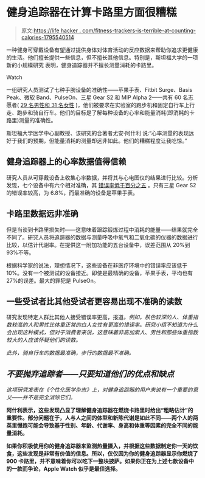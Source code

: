 # 健身追踪器在计算卡路里方面很糟糕

> 原文:[https://life hacker . com/fitness-trackers-is-terrible-at-counting-calories-1795540514](https://lifehacker.com/fitness-trackers-are-terrible-at-counting-calories-1795540514)

一种健身可穿戴设备有望通过提供身体对体育活动的反应数据来帮助你追求更健康的生活。他们擅长提供一些信息，但不擅长其他信息。特别是，斯坦福大学的一项新的小规模研究 表明，健身追踪器并不擅长测量消耗的卡路里。

Watch

一组研究人员测试了七种手腕设备的准确性——苹果手表、Fitbit Surge、Basis Peak、微软 Band、PulseOn、三星 Gear S2 和 MIP Alpha 2——共有 60 名志愿者( [29 名男性和 31 名女性](http://www.cnbc.com/2017/05/23/fitness-trackers-bad-at-calorie-counting-stanford-study.html) )，他们被要求在实验室的跑步机和固定自行车上行走、跑步和骑自行车。他们的目标是了解每种设备的心率和能量消耗(即消耗的卡路里)测量的准确性。

斯坦福大学医学中心副教授、该研究的合著者尤安·阿什利 说:“心率测量的表现远好于我们的预期，但能量消耗的测量却远非如此。他们的糟糕程度让我吃惊。”

## **健身追踪器上的心率数据值得信赖**

研究人员从可穿戴设备上收集心率数据，并将其与心电图仪的结果进行比较。分析发现，七个设备中有六个相对准确，其 [错误率低于百分之五](http://www.bbc.com/news/health-40030457?ocid=socialflow_twitter) 。只有三星 Gear S2 的错误率较高，为 6.8%，而最准确的设备是苹果手表。

## 卡路里数据远非准确

但是当谈到卡路里损失时——这意味着跟踪锻炼过程中消耗的能量——结果就完全不同了。研究人员将追踪器的数据与测量呼吸中氧气和二氧化碳的仪器的数据进行比较，以估计代谢率。在提供这一附加功能的五台设备中，误差范围从 20%到 93%不等。

根据科学家的说法，理想情况下，这些设备在非医疗环境中的错误率应该低于 10%。没有一个被测试的设备接近。即使是最精确的设备，苹果手表，平均也有 27%的误差。最大的罪犯是 PulseOn。

## 一些受试者比其他受试者更容易出现不准确的读数

研究发现特定人群比其他人接受错误率更高，报道[](http://www.npr.org/sections/health-shots/2017/05/24/529839681/fitness-trackers-good-at-measuring-heart-rate-not-so-good-at-measuring-calories)*。例如，肤色较深的人、体重指数较高的人和男性比体重正常的白人女性有更高的错误率。研究小组不知道为什么会出现这种模式，但对于消费者来说，这意味着非高加索人、男性和那些体重指数较大的人应该怀疑他们的读数。*

*此外，骑自行车的数据最准确，步行的数据最不准确。* 

## *不要抛弃追踪者——只要知道他们的优点和缺点*

*这项研究发表在《个性化医学杂志》[](http://www.mdpi.com/2075-4426/7/2/3)*上，对健身追踪器的用户来说有一个重要的意义——并不是完全消除它们。** 

**阿什利表示，这些发现凸显了理解健身追踪器在燃烧卡路里时给出“粗略估计”的重要性。部分问题在于，人与人之间的体型和新陈代谢是如此不同——两个人的两英里慢跑可能会导致基于性别、年龄、代谢率、身高和体重等因素的完全不同的能量消耗。** 

**如果你积极使用你的健身追踪器来监测热量摄入，并根据这些数据制定你一天的饮食，这些发现是非常有价值的信息。所以，仅仅因为你的健身追踪器显示你燃烧了 900 卡路里，并不意味着你可以吃下一整块披萨。如果你正在为上述七款设备中的一款而争论，Apple Watch 似乎是最佳选择。**
